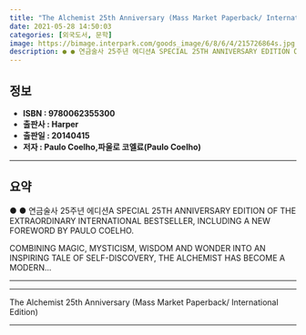 ```yaml
---
title: "The Alchemist 25th Anniversary (Mass Market Paperback/ International Edition)"
date: 2021-05-28 14:50:03
categories: [외국도서, 문학]
image: https://bimage.interpark.com/goods_image/6/8/6/4/215726864s.jpg
description: ● ● 연금술사 25주년 에디션A SPECIAL 25TH ANNIVERSARY EDITION OF THE EXTRAORDINARY INTERNATIONAL BESTSELLER, INCLUDING A NEW FOREWORD BY PAULO COELHO. COMBINING MAGIC,
---
```


## **정보**

- **ISBN : 9780062355300**
- **출판사 : Harper**
- **출판일 : 20140415**
- **저자 : Paulo Coelho,파울로 코엘료(Paulo Coelho)**

------



## **요약**

●  ●  연금술사 25주년 에디션A SPECIAL 25TH ANNIVERSARY EDITION OF THE EXTRAORDINARY INTERNATIONAL BESTSELLER, INCLUDING A NEW FOREWORD BY PAULO COELHO.

COMBINING MAGIC, MYSTICISM, WISDOM AND WONDER INTO AN INSPIRING TALE OF SELF-DISCOVERY, THE ALCHEMIST HAS BECOME A MODERN... 

------



------


The Alchemist 25th Anniversary (Mass Market Paperback/ International Edition) 

------


